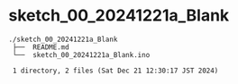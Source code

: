 # sketch_00_20241221a_Blank

    ./sketch_00_20241221a_Blank
     ├──  README.md
     └──  sketch_00_20241221a_Blank.ino
     
     1 directory, 2 files (Sat Dec 21 12:30:17 JST 2024)
